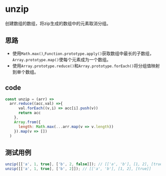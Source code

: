 # unzip

创建数组的数组，将zip生成的数组中的元素取消分组。

## 思路

- 使用`Math.max()`,`Function.prototype.apply()`获取数组中最长的子数组，`Array.prototype.map()`使每个元素成为一个数组。
- 使用`Array.prototype.reduce()`和`Array.prototype.forEach()`将分组值映射到单个数组。

## code
```js
const unzip = (arr) => 
  arr.reduce((acc,val) =>{
      val.forEach((v,i) => acc[i].push(v))
      return acc
    },
    Array.from({
      length: Math.max(...arr.map(v => v.length))
    }).map(v => [])
  )
```

## 测试用例
```js
unzip([['a', 1, true], ['b', 2, false]]); // [['a', 'b'], [1, 2], [true, false]]
unzip([['a', 1, true], ['b', 2]]); // [['a', 'b'], [1, 2], [true]]
```
